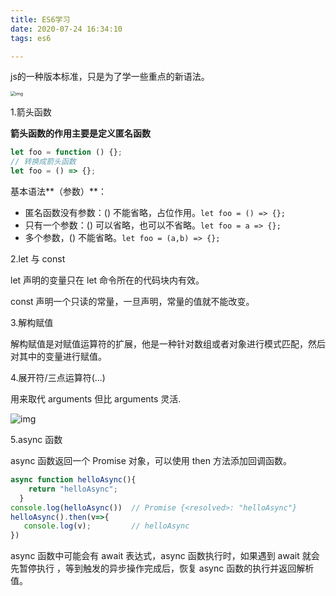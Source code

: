 ```yaml
---
title: ES6学习
date: 2020-07-24 16:34:10
tags: es6

---
```


js的一种版本标准，只是为了学一些重点的新语法。

<img src="https://www.runoob.com/wp-content/uploads/2018/12/es6-tutorial.jpg" alt="img" style="zoom: 50%;" />

1.箭头函数

**箭头函数的作用主要是定义匿名函数**

```js
let foo = function () {};
// 转换成箭头函数
let foo = () => {};
```

基本语法**（参数）**：

- 匿名函数没有参数：() 不能省略，占位作用。`let foo = () => {};`
- 只有一个参数：() 可以省略，也可以不省略。`let foo = a => {};`
- 多个参数，() 不能省略。`let foo = (a,b) => {};`

2.let 与 const

let 声明的变量只在 let 命令所在的代码块内有效。

const 声明一个只读的常量，一旦声明，常量的值就不能改变。

3.解构赋值

解构赋值是对赋值运算符的扩展，他是一种针对数组或者对象进行模式匹配，然后对其中的变量进行赋值。

4.展开符/三点运算符(...)

用来取代 arguments 但比 arguments 灵活.

![img](https://gitee.com/xxgw1997/Web-2/raw/master/12-ES6/images/9.png)

5.async 函数

async 函数返回一个 Promise 对象，可以使用 then 方法添加回调函数。

```js
async function helloAsync(){
    return "helloAsync";
  }
console.log(helloAsync())  // Promise {<resolved>: "helloAsync"}
helloAsync().then(v=>{
   console.log(v);         // helloAsync
})
```

async 函数中可能会有 await 表达式，async 函数执行时，如果遇到 await 就会先暂停执行 ，等到触发的异步操作完成后，恢复 async 函数的执行并返回解析值。

